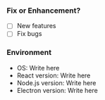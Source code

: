 ### Fix or Enhancement?

- [ ] New features
- [ ] Fix bugs

### Environment

- OS: Write here
- React version: Write here
- Node.js version: Write here
- Electron version: Write here
